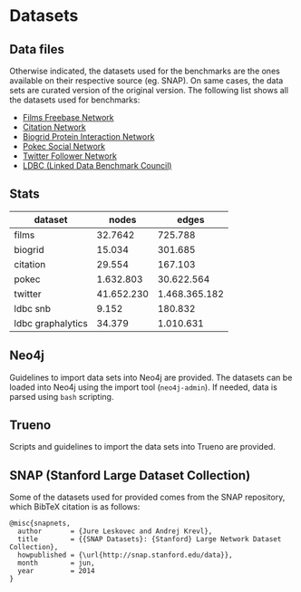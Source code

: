 # Datasets

## Data files

Otherwise indicated, the datasets used for the benchmarks are the ones available on their respective source (eg. SNAP). 
On same cases, the data sets are curated version of the original version. 
The following list shows all the datasets used for benchmarks:

* [Films Freebase Network](./FILMS.md)
* [Citation Network](./CITATION.md)
* [Biogrid Protein Interaction Network](./BIOGRID.md)
* [Pokec Social Network](./POKEC.md)
* [Twitter Follower Network](./TWITTER.md)
* [LDBC (Linked Data Benchmark Council)](./LDBC.md)

## Stats

|  dataset   | nodes      | edges         |
| ---------- | ---------- | ------------- |
| films      | 32.7642    | 725.788       |
| biogrid    | 15.034     | 301.685       |
| citation   | 29.554     | 167.103       |
| pokec      | 1.632.803  | 30.622.564    |
| twitter    | 41.652.230 | 1.468.365.182 |
| ldbc snb   | 9.152      | 180.832       |
| ldbc graphalytics |  34.379 | 1.010.631 |


## Neo4j

Guidelines to import data sets into Neo4j are provided. The datasets can be loaded into Neo4j using the import tool (`neo4j-admin`). If needed, data is parsed using `bash` scripting.


## Trueno

Scripts and guidelines to import the data sets into Trueno are provided.

## SNAP (Stanford Large Dataset Collection)

Some of the datasets used for provided comes from the SNAP repository, which BibTeX citation is as follows:

```
@misc{snapnets,
  author       = {Jure Leskovec and Andrej Krevl},
  title        = {{SNAP Datasets}: {Stanford} Large Network Dataset Collection},
  howpublished = {\url{http://snap.stanford.edu/data}},
  month        = jun,
  year         = 2014
}
```

